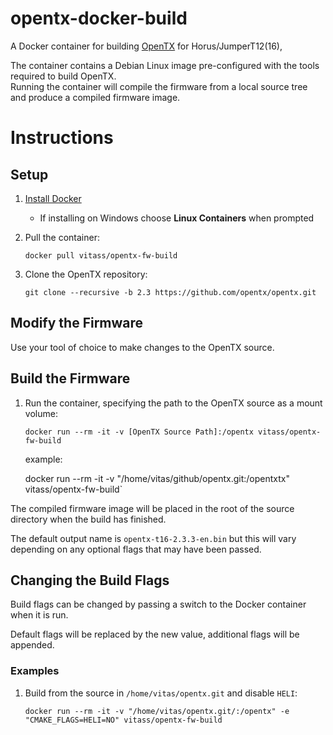 # opentx-docker-build

A Docker container for building [OpenTX](https://github.com/opentx/opentx) for Horus/JumperT12(16), 

The container contains a Debian Linux image pre-configured with the tools required to build OpenTX.  
Running the container will compile the firmware from a local source tree and produce a compiled firmware image.

# Instructions
## Setup
1. [Install Docker](https://docs.docker.com/install/)
   * If installing on Windows choose **Linux Containers** when prompted
   
1. Pull the container:

   `docker pull vitass/opentx-fw-build`

1. Clone the OpenTX repository:

   `git clone --recursive -b 2.3 https://github.com/opentx/opentx.git`


## Modify the Firmware
Use your tool of choice to make changes to the OpenTX source.


## Build the Firmware
1. Run the container, specifying the path to the OpenTX source as a mount volume:

   `docker run --rm -it -v [OpenTX Source Path]:/opentx vitass/opentx-fw-build`
   
   example:
 
   docker run --rm -it -v "/home/vitas/github/opentx.git:/opentxtx" vitass/opentx-fw-build`

The compiled firmware image will be placed in the root of the source directory when the build has finished.  

The default output name is `opentx-t16-2.3.3-en.bin` but this will vary depending on any optional flags that may have been passed.

## Changing the Build Flags
Build flags can be changed by passing a switch to the Docker container when it is run.

Default flags will be replaced by the new value, additional flags will be appended.

### Examples

1. Build from the source in `/home/vitas/opentx.git` and disable `HELI`:

   `docker run --rm -it -v "/home/vitas/opentx.git/:/opentx" -e "CMAKE_FLAGS=HELI=NO" vitass/opentx-fw-build`

